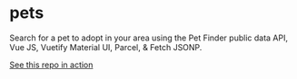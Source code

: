 # pets

Search for a pet to adopt in your area using the Pet Finder public data API, Vue JS, Vuetify Material UI, Parcel, & Fetch JSONP.

<a href="http://bobd.me/pets">See this repo in action</a>
